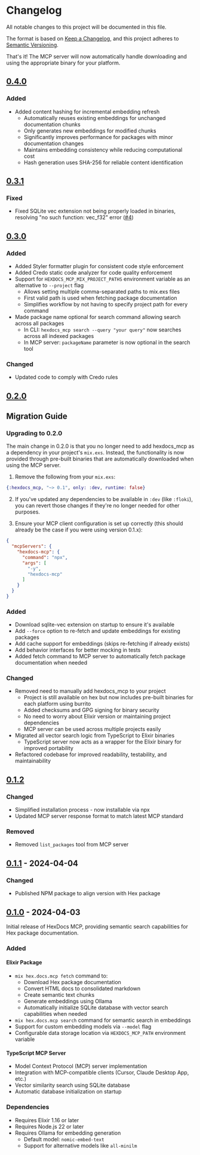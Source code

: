 # Changelog

All notable changes to this project will be documented in this file.

The format is based on [Keep a Changelog](https://keepachangelog.com/en/1.0.0/),
and this project adheres to [Semantic Versioning](https://semver.org/spec/v2.0.0.html).


That's it! The MCP server will now automatically handle downloading and using the appropriate binary for your platform.

## [0.4.0]

### Added
- Added content hashing for incremental embedding refresh
  - Automatically reuses existing embeddings for unchanged documentation chunks
  - Only generates new embeddings for modified chunks
  - Significantly improves performance for packages with minor documentation changes
  - Maintains embedding consistency while reducing computational cost
  - Hash generation uses SHA-256 for reliable content identification

## [0.3.1]

### Fixed
- Fixed SQLite vec extension not being properly loaded in binaries, resolving "no such function: vec_f32" error ([#4](https://github.com/bradleygolden/hexdocs-mcp/issues/4))

## [0.3.0]

### Added
- Added Styler formatter plugin for consistent code style enforcement
- Added Credo static code analyzer for code quality enforcement
- Support for `HEXDOCS_MCP_MIX_PROJECT_PATHS` environment variable as an alternative to `--project` flag
  - Allows setting multiple comma-separated paths to mix.exs files
  - First valid path is used when fetching package documentation
  - Simplifies workflow by not having to specify project path for every command
- Made package name optional for search command allowing search across all packages
  - In CLI: `hexdocs_mcp search --query "your query"` now searches across all indexed packages
  - In MCP server: `packageName` parameter is now optional in the search tool

### Changed
- Updated code to comply with Credo rules

## [0.2.0]

## Migration Guide

### Upgrading to 0.2.0

The main change in 0.2.0 is that you no longer need to add hexdocs_mcp as a dependency in your project's `mix.exs`. Instead, the functionality is now provided through pre-built binaries that are automatically downloaded when using the MCP server.

1. Remove the following from your `mix.exs`:
```elixir
{:hexdocs_mcp, "~> 0.1", only: :dev, runtime: false}
```

2. If you've updated any dependencies to be available in `:dev` (like `:floki`), you can revert those changes if they're no longer needed for other purposes.

3. Ensure your MCP client configuration is set up correctly (this should already be the case if you were using version 0.1.x):
```json
{
  "mcpServers": {
    "hexdocs-mcp": {
      "command": "npx",
      "args": [
        "-y",
        "hexdocs-mcp"
      ]
    }
  }
}
```

### Added
- Download sqlite-vec extension on startup to ensure it's available
- Add `--force` option to re-fetch and update embeddings for existing packages
- Add cache support for embeddings (skips re-fetching if already exists)
- Add behavior interfaces for better mocking in tests
- Added fetch command to MCP server to automatically fetch package documentation when needed

### Changed
- Removed need to manually add hexdocs_mcp to your project
  - Project is still available on hex but now includes pre-built binaries for each platform using burrito
  - Added checksums and GPG signing for binary security
  - No need to worry about Elixir version or maintaining project dependencies
  - MCP server can be used across multiple projects easily
- Migrated all vector search logic from TypeScript to Elixir binaries
  - TypeScript server now acts as a wrapper for the Elixir binary for improved portability
- Refactored codebase for improved readability, testability, and maintainability

## [0.1.2]

### Changed
- Simplified installation process - now installable via npx
- Updated MCP server response format to match latest MCP standard

### Removed
- Removed `list_packages` tool from MCP server

## [0.1.1] - 2024-04-04

### Changed
- Published NPM package to align version with Hex package

## [0.1.0] - 2024-04-03

Initial release of HexDocs MCP, providing semantic search capabilities for Hex package documentation.

### Added

#### Elixir Package
- `mix hex.docs.mcp fetch` command to:
  - Download Hex package documentation
  - Convert HTML docs to consolidated markdown
  - Create semantic text chunks
  - Generate embeddings using Ollama
  - Automatically initialize SQLite database with vector search capabilities when needed
- `mix hex.docs.mcp search` command for semantic search in embeddings
- Support for custom embedding models via `--model` flag
- Configurable data storage location via `HEXDOCS_MCP_PATH` environment variable

#### TypeScript MCP Server
- Model Context Protocol (MCP) server implementation
- Integration with MCP-compatible clients (Cursor, Claude Desktop App, etc.)
- Vector similarity search using SQLite database
- Automatic database initialization on startup

### Dependencies
- Requires Elixir 1.16 or later
- Requires Node.js 22 or later
- Requires Ollama for embedding generation
  - Default model: `nomic-embed-text`
  - Support for alternative models like `all-minilm`

[Unreleased]: https://github.com/bradleygolden/hexdocs-mcp/compare/v0.4.0...HEAD
[0.4.0]: https://github.com/bradleygolden/hexdocs-mcp/compare/v0.3.1...v0.4.0
[0.3.1]: https://github.com/bradleygolden/hexdocs-mcp/compare/v0.3.0...v0.3.1
[0.3.0]: https://github.com/bradleygolden/hexdocs-mcp/compare/v0.2.0...v0.3.0
[0.2.0]: https://github.com/bradleygolden/hexdocs-mcp/compare/v0.1.2...v0.2.0
[0.1.2]: https://github.com/bradleygolden/hexdocs-mcp/releases/tag/v0.1.2
[0.1.1]: https://github.com/bradleygolden/hexdocs-mcp/releases/tag/v0.1.1
[0.1.0]: https://github.com/bradleygolden/hexdocs-mcp/releases/tag/0.1.0